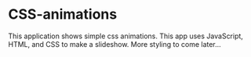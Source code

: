 # CSS-animations

This application shows simple css animations.
This app uses JavaScript, HTML, and CSS to make a slideshow.
More styling to come later...

